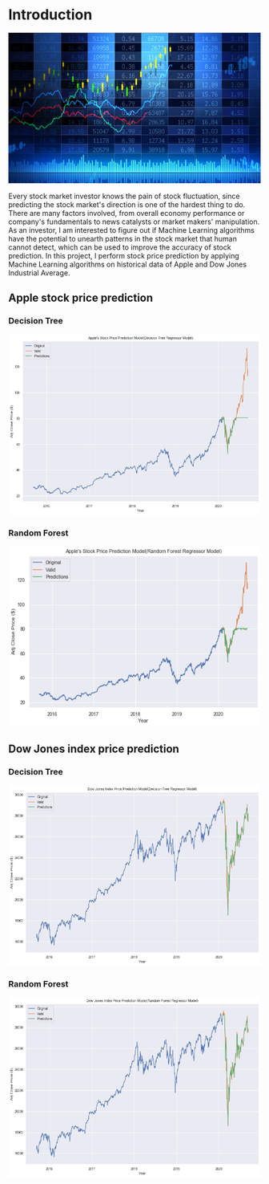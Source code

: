 # Introduction

<img src = "image/Stock1.jpg" width = "620" height = "300">

Every stock market investor knows the pain of stock fluctuation, since predicting the stock market's direction is one of the hardest thing to do. There are many factors involved, from overall economy performance or company's fundamentals to news catalysts or market makers' manipulation. As an investor, I am interested to figure out if Machine Learning algorithms have the potential to unearth patterns in the stock market that human cannot detect, which can be used to improve the accuracy of stock prediction. In this project, I perform stock price prediction by applying Machine Learning algorithms on historical data of Apple and Dow Jones Industrial Average.


## Apple stock price prediction

### Decision Tree

<img src = "image/Apple Decision Tree.PNG" width = "600" height = "360">

### Random Forest

<img src = "image/Apple Random Forest.png" width = "600" height = "360">

## Dow Jones index price prediction

### Decision Tree

<img src = "image/Dow Decision Tree.png" width = "600" height = "360">

### Random Forest

<img src = "image/Dow Random Forest.png" width = "600" height = "360">
